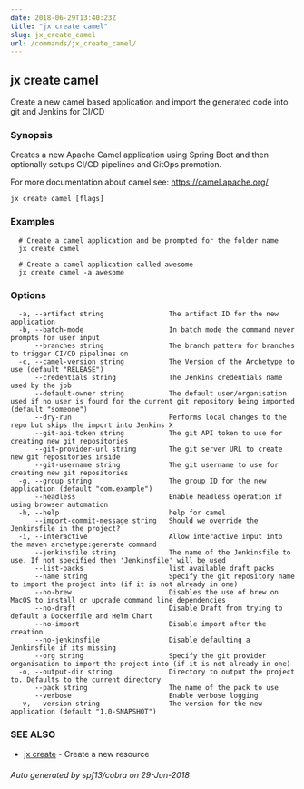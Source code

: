 ```yaml
---
date: 2018-06-29T13:40:23Z
title: "jx create camel"
slug: jx_create_camel
url: /commands/jx_create_camel/
---
```

## jx create camel

Create a new camel based application and import the generated code into git and Jenkins for CI/CD

### Synopsis

Creates a new Apache Camel application using Spring Boot and then optionally setups CI/CD pipelines and GitOps promotion. 

For more documentation about camel see: https://camel.apache.org/

```
jx create camel [flags]
```

### Examples

```
  # Create a camel application and be prompted for the folder name
  jx create camel
  
  # Create a camel application called awesome
  jx create camel -a awesome
```

### Options

```
  -a, --artifact string                The artifact ID for the new application
  -b, --batch-mode                     In batch mode the command never prompts for user input
      --branches string                The branch pattern for branches to trigger CI/CD pipelines on
  -c, --camel-version string           The Version of the Archetype to use (default "RELEASE")
      --credentials string             The Jenkins credentials name used by the job
      --default-owner string           The default user/organisation used if no user is found for the current git repository being imported (default "someone")
      --dry-run                        Performs local changes to the repo but skips the import into Jenkins X
      --git-api-token string           The git API token to use for creating new git repositories
      --git-provider-url string        The git server URL to create new git repositories inside
      --git-username string            The git username to use for creating new git repositories
  -g, --group string                   The group ID for the new application (default "com.example")
      --headless                       Enable headless operation if using browser automation
  -h, --help                           help for camel
      --import-commit-message string   Should we override the Jenkinsfile in the project?
  -i, --interactive                    Allow interactive input into the maven archetype:generate command
      --jenkinsfile string             The name of the Jenkinsfile to use. If not specified then 'Jenkinsfile' will be used
      --list-packs                     list available draft packs
      --name string                    Specify the git repository name to import the project into (if it is not already in one)
      --no-brew                        Disables the use of brew on MacOS to install or upgrade command line dependencies
      --no-draft                       Disable Draft from trying to default a Dockerfile and Helm Chart
      --no-import                      Disable import after the creation
      --no-jenkinsfile                 Disable defaulting a Jenkinsfile if its missing
      --org string                     Specify the git provider organisation to import the project into (if it is not already in one)
  -o, --output-dir string              Directory to output the project to. Defaults to the current directory
      --pack string                    The name of the pack to use
      --verbose                        Enable verbose logging
  -v, --version string                 The version for the new application (default "1.0-SNAPSHOT")
```

### SEE ALSO

* [jx create](/commands/jx_create/)	 - Create a new resource

###### Auto generated by spf13/cobra on 29-Jun-2018
